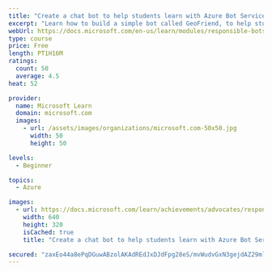 ```yaml
---
title: "Create a chat bot to help students learn with Azure Bot Service"
excerpt: "Learn how to build a simple bot called GeoFriend, to help students learn the basics of geography. This module covers the principles of responsible conversational AI and how to make bots that a user can trust and enjoy speaking to. Our bot will help school children to learn more about geography and answer some questions, and also learn some study techniques!"
webUrl: https://docs.microsoft.com/en-us/learn/modules/responsible-bots/
type: course
price: Free
length: PT1H16M
ratings:
  count: 50
  average: 4.5
heat: 52

provider:
  name: Microsoft Learn
  domain: microsoft.com
  images:
    - url: /assets/images/organizations/microsoft.com-50x50.jpg
      width: 50
      height: 50

levels:
  - Beginner

topics:
  - Azure

images:
  - url: https://docs.microsoft.com/learn/achievements/advocates/responsible-bots-social.png
    width: 640
    height: 320
    isCached: true
    title: "Create a chat bot to help students learn with Azure Bot Service"

secured: "zaxEo44a8ePqDGuwABzolAKAdREdJxDJdFpg28eS/mvWudvGxN3gejdAZ29mltY7xGfJi6ied94xE3xllg/WCy3iedg/FnC8DHNvM8KUlYGjFS/9aVWsSP1t+fg6KY6JDOXQwLAzbwJ/njM0NJSjuVEes9Q4bOdQxMDGR8n4yMO5r8+PFDQXrPWmsg71PQRoIB9hv2b7J1UqngiHzEbLBJjPScKyAQpfmCMaL/vp9IthUoex+wqIcKxedf3WYm8WsTGUGTWv4A9b/yh4BSkTJMPVFHLMzrNw2MqG/vljKQadY1V3cak/ylO3PPoMU/AAzNN49ovM2J90wnpgVszYHsID5samg62l+lLOfWQN3z5ujXkJcruLFUU0160c7SxbsA8QDw/YQS2CzFQjyu8hMbnn85Mygbmykbo402E2wQ0=;mpNGZ+uzh3yFpKG+I0LaqA=="
---
```


